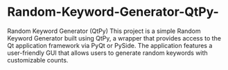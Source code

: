 # Random-Keyword-Generator-QtPy-
Random Keyword Generator (QtPy) This project is a simple Random Keyword Generator built using QtPy, a wrapper that provides access to the Qt application framework via PyQt or PySide. The application features a user-friendly GUI that allows users to generate random keywords with customizable counts.  
